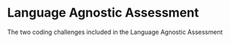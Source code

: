 # Language Agnostic Assessment

The two coding challenges included in the Language Agnostic Assessment